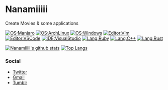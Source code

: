 # Nanamiiiii
Create Movies & some applications

[![OS:Manjaro](https://img.shields.io/badge/OS-Manjaro-32ad32?style=flat-square&logo=manjaro)](https://manjaro.org)
[![OS:ArchLinux](https://img.shields.io/badge/OS-ArchLinux-blue?style=flat-square&logo=arch-linux)](https://archlinux.org)
[![OS:Windows](https://img.shields.io/badge/OS-Windows10-1e90ff?style=flat-square&logo=windows)](https://www.microsoft.com/ja-jp/windows)
[![Editor:Vim](https://img.shields.io/badge/Editor-Vim-089642?style=flat-square&logo=vim)](https://github.com/vim/vim)
[![Editor:VSCode](https://img.shields.io/badge/Editor-VSCode-blue?style=flat-square&logo=visualstudiocode)](https://code.visualstudio.com/)
[![IDE:VisualStudio](https://img.shields.io/badge/IDE-VisualStudio2019-blue?style=flat-square&logo=visualstudio)](https://visualstudio.microsoft.com/)
[![Lang:Ruby](https://img.shields.io/badge/Lang-Ruby-red?style=flat-square&logo=ruby)](https://github.com/ruby/ruby)
[![Lang:C++](https://img.shields.io/badge/Lang-C++-f7598d?style=flat-square&logo=cplusplus)]()
[![Lang:Rust](https://img.shields.io/badge/Lang-Rust-cd853f?style=flat-square&logo=rust)]()

[![Nanamiiiii's github stats](https://github-readme-stats.vercel.app/api?username=Nanamiiiii&count_private=true&show_icons=true&theme=react)](https://github.com/Nanamiiiii)
[![Top Langs](https://github-readme-stats.vercel.app/api/top-langs/?username=Nanamiiiii&count_private=true&langs_count=8&show_icons=true&theme=react&layout=compact)](https://github.com/Nanamiiiii)

### Social
* [Twitter](https://twitter.com/Nanamii_i)
* [Gmail](mailto:misly.lx00@gmail.com)
* [Tumblr](https://nanami-ii.tumblr.com)

